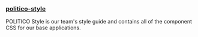 ### [politico-style](https://github.com/The-Politico/politico-style)

POLITICO Style is our team's style guide and contains all of the component CSS for our base applications.